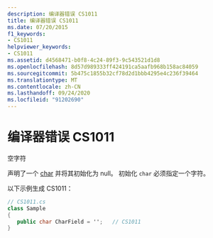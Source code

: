 ```yaml
---
description: 编译器错误 CS1011
title: 编译器错误 CS1011
ms.date: 07/20/2015
f1_keywords:
- CS1011
helpviewer_keywords:
- CS1011
ms.assetid: d4568471-b0f8-4c24-89f3-9c543521d1d8
ms.openlocfilehash: 8d57d989333ff424191ca5aafb968b158ac84059
ms.sourcegitcommit: 5b475c1855b32cf78d2d1bbb4295e4c236f39464
ms.translationtype: MT
ms.contentlocale: zh-CN
ms.lasthandoff: 09/24/2020
ms.locfileid: "91202690"
---
```

# <a name="compiler-error-cs1011"></a>编译器错误 CS1011

空字符  
  
 声明了一个 [char](../language-reference/builtin-types/char.md) 并将其初始化为 null。 初始化 `char` 必须指定一个字符。  
  
 以下示例生成 CS1011：  
  
```csharp  
// CS1011.cs  
class Sample  
{  
   public char CharField = '';   // CS1011  
}  
```
